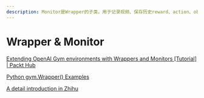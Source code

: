 ```yaml
---
description: Monitor是Wrapper的子类，用于记录视频、保存历史reward、action、observation等信息。
---
```


# Wrapper & Monitor

[Extending OpenAI Gym environments with Wrappers and Monitors \[Tutorial\] \| Packt Hub](https://hub.packtpub.com/openai-gym-environments-wrappers-and-monitors-tutorial/)

[Python gym.Wrapper\(\) Examples](https://www.programcreek.com/python/example/98663/gym.Wrapper)

[A detail introduction in Zhihu](https://zhuanlan.zhihu.com/p/43109742)

